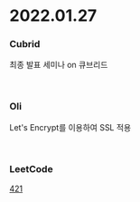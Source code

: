 # 2022.01.27
### Cubrid
최종 발표 세미나 on 큐브리드

<br/>

### Oli
Let's Encrypt를 이용하여 SSL 적용

<br/>

### LeetCode
[421](https://leetcode.com/problems/maximum-xor-of-two-numbers-in-an-array/)
